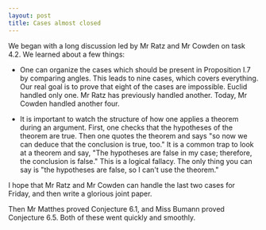 ```yaml
---
layout: post
title: Cases almost closed
---
```


We began with a long discussion led by Mr Ratz and Mr Cowden on task 4.2. We
learned about a few things:

* One can organize the cases which should be present in Proposition I.7 by
comparing angles. This leads to nine cases, which covers everything. Our real
goal is to prove that eight of the cases are impossible. Euclid handled only one.
Mr Ratz has previously handled another. Today, Mr Cowden handled another four.

* It is important to watch the structure of how one applies a theorem during an
argument. First, one checks that the hypotheses of the theorem are true. Then
one quotes the theorem and says "so now we can deduce that the conclusion is
true, too." It is a common trap to look at a theorem and say, "The hypotheses are
false in my case; therefore, the conclusion is false." This is a logical fallacy.
The only thing you can say is "the hypotheses are false, so I can't use the theorem."

I hope that Mr Ratz and Mr Cowden can handle the last two cases for Friday, and
then write a glorious joint paper.

Then Mr Matthes proved Conjecture 6.1, and Miss Bumann proved Conjecture 6.5. Both
of these went quickly and smoothly.
